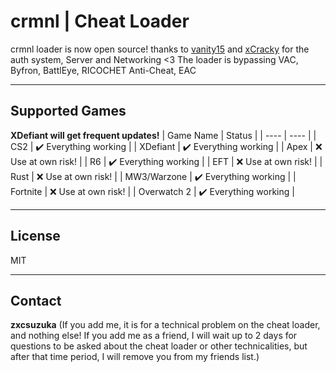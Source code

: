 # crmnl | Cheat Loader
   
  crmnl loader is now open source! thanks to [vanity15](https://github.com/vanity15) and [xCracky](https://github.com/xCracky) for the auth system, Server and Networking   <3
  The loader is bypassing VAC, Byfron, BattlEye, RICOCHET Anti-Cheat, EAC
  
---
  
## Supported Games
**XDefiant will get frequent updates!**
| Game Name | Status  |
| ---- | ---- |
| CS2 |   :heavy_check_mark: Everything working |
| XDefiant |   :heavy_check_mark: Everything working |
| Apex |   :x: Use at own risk! |
| R6 |  :heavy_check_mark: Everything working |
| EFT | :x: Use at own risk! |
| Rust | :x: Use at own risk! |
| MW3/Warzone | :heavy_check_mark: Everything working |
| Fortnite | :x: Use at own risk! |
| Overwatch 2 | :heavy_check_mark: Everything working |

---

## License

MIT

---

## Contact

**zxcsuzuka** (If you add me, it is for a technical problem on the cheat loader, and nothing else! If you add me as a friend, I will wait up to 2 days for questions to be asked about the cheat loader or other technicalities, but after that time period, I will remove you from my friends list.)
